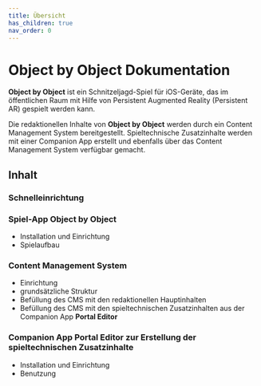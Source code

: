 ```yaml
---
title: Übersicht
has_children: true
nav_order: 0
---
```


# Object by Object Dokumentation

__Object by Object__ ist ein Schnitzeljagd-Spiel für iOS-Geräte, das im öffentlichen Raum mit Hilfe von Persistent Augmented Reality (Persistent AR) gespielt werden kann.

Die redaktionellen Inhalte von __Object by Object__ werden durch ein Content Management System bereitgestellt. Spieltechnische Zusatzinhalte werden mit einer Companion App erstellt und ebenfalls über das Content Management System verfügbar gemacht.

## Inhalt

### Schnelleinrichtung

### Spiel-App __Object by Object__
- Installation und Einrichtung
- Spielaufbau

### Content Management System
- Einrichtung
- grundsätzliche Struktur
- Befüllung des CMS mit den redaktionellen Hauptinhalten
- Befüllung des CMS mit den spieltechnischen Zusatzinhalten aus der Companion App __Portal Editor__

### Companion App __Portal Editor__ zur Erstellung der spieltechnischen Zusatzinhalte
- Installation und Einrichtung
- Benutzung
